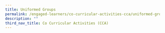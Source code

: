 ```yaml
---
title: Uniformed Groups
permalink: /engaged-learners/co-curricular-activities-cca/uniformed-groups/national-police-cadet-corps/
description: ""
third_nav_title: Co Curricular Activities (CCA)
---
```

